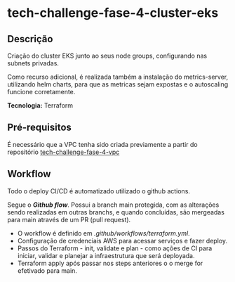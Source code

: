 # tech-challenge-fase-4-cluster-eks

## Descrição
Criação do cluster EKS junto ao seus node groups, configurando nas subnets privadas.

Como recurso adicional, é realizada também a instalação do metrics-server, utilizando helm charts, para que as metricas sejam expostas e o autoscaling funcione corretamente.

**Tecnologia:** Terraform

## Pré-requisitos
É necessário que a VPC tenha sido criada previamente a partir do repositório [tech-challenge-fase-4-vpc](https://github.com/leosaglia/tech-challenge-fase-4-vpc/actions/runs)

## Workflow
Todo o deploy CI/CD é automatizado utilizado o github actions.

Segue o ***Github flow***. Possui a branch main protegida, com as alterações sendo realizadas em outras branchs, e quando concluídas, são mergeadas para main através de um PR (pull request).

- O workflow é definido em *.github/workflows/terraform.yml*.
- Configuração de credenciais AWS para acessar serviços e fazer deploy.
- Passos do Terraform - init, validate e plan - como ações de CI para iniciar, validar e planejar a infraestrutura que será deployada.
- Terraform apply após passar nos steps anteriores o o merge for efetivado para main.
